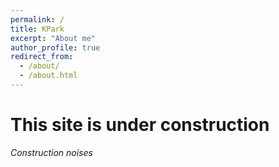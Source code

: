 ```yaml
---
permalink: /
title: KPark
excerpt: "About me"
author_profile: true
redirect_from: 
  - /about/
  - /about.html
---
```


This site is under construction
======

*Construction noises*